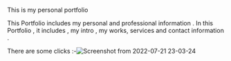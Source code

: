 This is my personal portfolio

This Portfolio includes my personal and professional information .
In this Portfolio , it includes , my intro , my works, services and contact information .

There are some clicks :-![Screenshot from 2022-07-21 23-03-24](https://user-images.githubusercontent.com/87241485/180278769-7f6cb367-c39a-4669-a478-e8c305108067.png)

